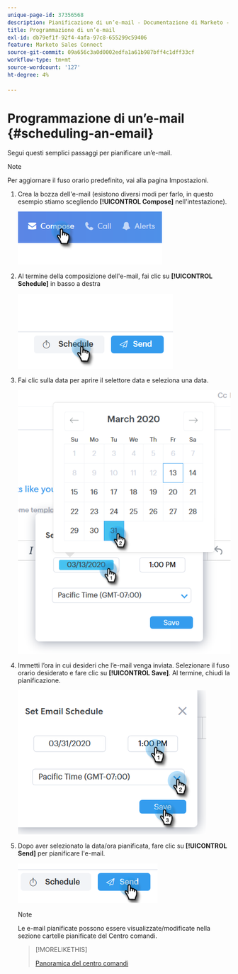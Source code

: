 ```yaml
---
unique-page-id: 37356568
description: Pianificazione di un’e-mail - Documentazione di Marketo - Documentazione del prodotto
title: Programmazione di un’e-mail
exl-id: db79ef1f-92f4-4afa-97c8-655299c59406
feature: Marketo Sales Connect
source-git-commit: 09a656c3a0d0002edfa1a61b987bff4c1dff33cf
workflow-type: tm+mt
source-wordcount: '127'
ht-degree: 4%

---
```


# Programmazione di un’e-mail {#scheduling-an-email}

Segui questi semplici passaggi per pianificare un’e-mail.

>[!NOTE]
>
>Per aggiornare il fuso orario predefinito, vai alla pagina Impostazioni.

1. Crea la bozza dell&#39;e-mail (esistono diversi modi per farlo, in questo esempio stiamo scegliendo **[!UICONTROL Compose]** nell&#39;intestazione).

   ![](assets/one-1.png)

1. Al termine della composizione dell&#39;e-mail, fai clic su **[!UICONTROL Schedule]** in basso a destra

   ![](assets/two-1.png)

1. Fai clic sulla data per aprire il selettore data e seleziona una data.

   ![](assets/three-1.png)

1. Immetti l’ora in cui desideri che l’e-mail venga inviata. Selezionare il fuso orario desiderato e fare clic su **[!UICONTROL Save]**. Al termine, chiudi la pianificazione.

   ![](assets/four-1.png)

1. Dopo aver selezionato la data/ora pianificata, fare clic su **[!UICONTROL Send]** per pianificare l&#39;e-mail.

   ![](assets/five-1.png)

   >[!NOTE]
   >
   >Le e-mail pianificate possono essere visualizzate/modificate nella sezione cartelle pianificate del Centro comandi.

   >[!MORELIKETHIS]
   >
   >[Panoramica del centro comandi](/help/marketo/product-docs/marketo-sales-connect/email/command-center/command-center-overview.md)

